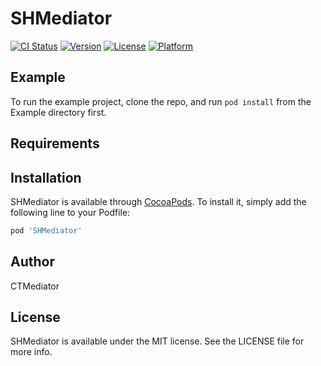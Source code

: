# SHMediator

[![CI Status](https://img.shields.io/travis/chenjie/SHMediator.svg?style=flat)](https://travis-ci.org/chenjie/SHMediator)
[![Version](https://img.shields.io/cocoapods/v/SHMediator.svg?style=flat)](https://cocoapods.org/pods/SHMediator)
[![License](https://img.shields.io/cocoapods/l/SHMediator.svg?style=flat)](https://cocoapods.org/pods/SHMediator)
[![Platform](https://img.shields.io/cocoapods/p/SHMediator.svg?style=flat)](https://cocoapods.org/pods/SHMediator)

## Example

To run the example project, clone the repo, and run `pod install` from the Example directory first.

## Requirements

## Installation

SHMediator is available through [CocoaPods](https://cocoapods.org). To install
it, simply add the following line to your Podfile:

```ruby
pod 'SHMediator'
```

## Author

CTMediator

## License

SHMediator is available under the MIT license. See the LICENSE file for more info.
